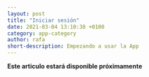 ```yaml
---
layout: post
title: "Iniciar sesión"
date: 2021-03-04 13:10:38 +0100
category: app-category
author: rafa
short-description: Empezando a usar la App
---
```


**Este articulo estará disponible próximamente**
